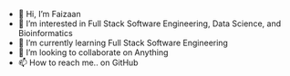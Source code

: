 - 👋 Hi, I’m Faizaan
- 👀 I’m interested in Full Stack Software Engineering, Data Science, and Bioinformatics
- 🌱 I’m currently learning Full Stack Software Engineering
- 💞️ I’m looking to collaborate on Anything
- 📫 How to reach me.. on GitHub

<!---
Faze17/Faze17 is a ✨ special ✨ repository because its `README.md` (this file) appears on your GitHub profile.
You can click the Preview link to take a look at your changes.
--->
